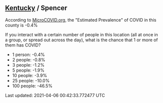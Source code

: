 
## [Kentucky](/united-states/kentucky) / Spencer

According to [MicroCOVID.org](http://microcovid.org),
the "Estimated Prevalence" of COVID in this county is -0.4%

If you interact with a certain number of people in this location
(all at once in a group, or spread out across the day), what is the chance that
1 or more of them has COVID?

- 1 person: -0.4%
- 2 people: -0.8%
- 3 people: -1.2%
- 5 people: -1.9%
- 10 people: -3.9%
- 25 people: -10.0%
- 100 people: -46.5%

Last updated: 2021-04-06 00:42:33.772477 UTC

